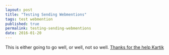 ```yaml
---
layout: post
title: "Testing Sending Webmentions"
tags: test webmention
published: true
permalink: testing-sending-webmentions
date: 2016-01-20
---
```


This is either going to go well, or well, not so well. [Thanks for the help Kartik](https://kartikprabhu.com/notes/test-note-totally-te)
